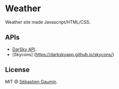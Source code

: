 # Weather
Weather site made Javascript/HTML/CSS.

## APIs
- [DarSky API](https://darksky.net/dev).
- [Skycons] (https://darkskyapp.github.io/skycons/)

## License
MIT @ [Sébastien Gaumin](https://github.com/sgaumin).
